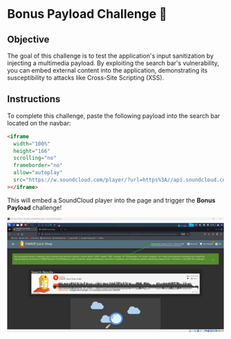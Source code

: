 # Bonus Payload Challenge 🎵

## Objective

The goal of this challenge is to test the application's input sanitization by injecting a multimedia payload. By exploiting the search bar's vulnerability, you can embed external content into the application, demonstrating its susceptibility to attacks like Cross-Site Scripting (XSS).

## Instructions

To complete this challenge, paste the following payload into the search bar located on the navbar:

```html
<iframe
  width="100%"
  height="166"
  scrolling="no"
  frameborder="no"
  allow="autoplay"
  src="https://w.soundcloud.com/player/?url=https%3A//api.soundcloud.com/tracks/771984076&color=%23ff5500&auto_play=true&hide_related=false&show_comments=true&show_user=true&show_reposts=false&show_teaser=true"
></iframe>
```

This will embed a SoundCloud player into the page and trigger the **Bonus Payload** challenge!

![alt text](image.png)
